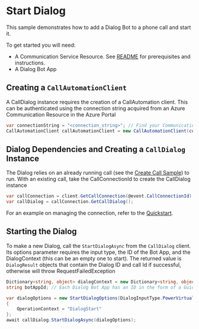 # Start Dialog

This sample demonstrates how to add a Dialog Bot to a phone call and start it.

To get started you will need:
- A Communication Service Resource.  See [README][README] for prerequisites and instructions.
- A Dialog Bot App

## Creating a `CallAutomationClient`

A CallDialog instance requires the creation of a CallAutomation client. This can be authenticated using the connection string acquired from an Azure Communication Resource in the Azure Portal
```C#
var connectionString = "<connection_string>"; // Find your Communication Services resource in the Azure portal
CallAutomationClient callAutomationClient = new CallAutomationClient(connectionString);
```

## Dialog Dependencies and Creating a `CallDialog` Instance

The Dialog relies on an already running call (see the [Create Call Sample][create_call_sample]) to run. With an existing call, take the CallConnectionId to create the CallDialog instance
```C#
var callConnection = client.GetCallConnection(@event.CallConnectionId);
var callDialog = callConnection.GetCallDialog();
```
For an example on managing the connection, refer to the [Quickstart][Quickstart].

## Starting the Dialog

To make a new Dialog, call the `StartDialogAsync` from the `CallDialog` client. Its options parameter requires the input type, the ID of the Bot App, and the DialogContext (this can be an empty one to start).
The returned value is `DialogResult` objects that contain the Dialog ID and call Id if successful, otherwise will throw RequestFailedException
```C#
Dictionary<string, object> dialogContext = new Dictionary<string, object>();
string botAppId; // Each Dialog Bot App has an ID in the form of a Guid. See the Quickstart for an example of how to acquire the botAppId
```
```C#
var dialogOptions = new StartDialogOptions(DialogInputType.PowerVirtualAgents, botAppId, dialogContext)
{
    OperationContext = "DialogStart"
};
await callDialog.StartDialogAsync(dialogOptions);
```

<!-- Links -->
[README]: https://github.com/Azure/azure-sdk-for-net/blob/a20e269162fa88a43e5ba0e5bb28f2e76c74a484/sdk/communication/Azure.Communication.CallingServer/README.md#getting-started
[create_call_sample]: https://github.com/Azure/azure-sdk-for-net/blob/a20e269162fa88a43e5ba0e5bb28f2e76c74a484/sdk/communication/Azure.Communication.CallingServer/samples/Sample1_CreateCallAsync.md
[Quickstart]: https://replace-sample